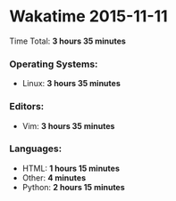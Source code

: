 # Wakatime 2015-11-11

Time Total: **3 hours 35 minutes**

### Operating Systems:
- Linux: **3 hours 35 minutes** 

### Editors:
- Vim: **3 hours 35 minutes** 

### Languages:
- HTML: **1 hours 15 minutes** 
- Other: **4 minutes** 
- Python: **2 hours 15 minutes** 

